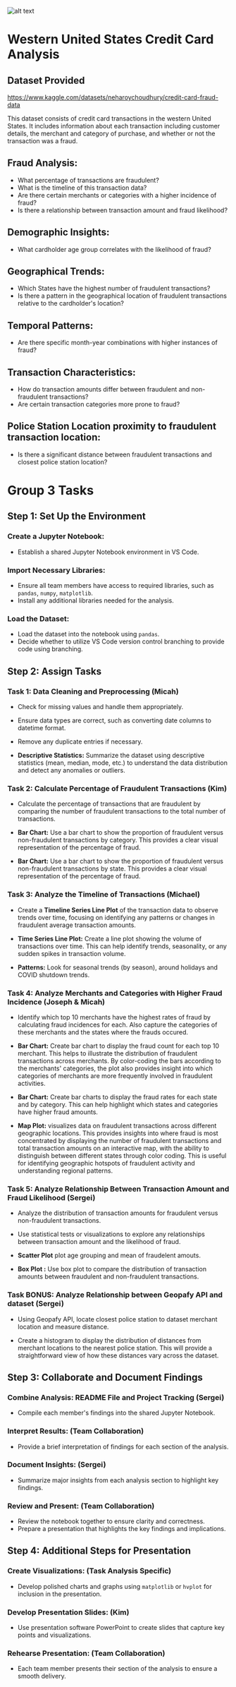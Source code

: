 ![alt text](Credit_Card_Fraud_Analysis-Team3-/Project1_ReadME_graphic.png)

# Western United States Credit Card Analysis

## Dataset Provided

https://www.kaggle.com/datasets/neharoychoudhury/credit-card-fraud-data

This dataset consists of credit card transactions in the western United States. It includes information about each transaction including customer details, the merchant and category of purchase, and whether or not the transaction was a fraud.

## Fraud Analysis:

- What percentage of transactions are fraudulent?
- What is the timeline of this transaction data? 
- Are there certain merchants or categories with a higher incidence of fraud?
- Is there a relationship between transaction amount and fraud likelihood?

## Demographic Insights:

- What cardholder age group correlates with the likelihood of fraud?

## Geographical Trends:

- Which States have the highest number of fraudulent transactions?
- Is there a pattern in the geographical location of fraudulent transactions relative to the cardholder's location?

## Temporal Patterns:

- Are there specific month-year combinations with higher instances of fraud?

## Transaction Characteristics:

- How do transaction amounts differ between fraudulent and non-fraudulent transactions?
- Are certain transaction categories more prone to fraud?

## Police Station Location proximity to fraudulent transaction location:

- Is there a significant distance between fraudulent transactions and closest police station location?

# Group 3 Tasks 

## Step 1: Set Up the Environment

### Create a Jupyter Notebook:

- Establish a shared Jupyter Notebook environment in VS Code. 

### Import Necessary Libraries:

- Ensure all team members have access to required libraries, such as `pandas`, `numpy`, `matplotlib`. 
- Install any additional libraries needed for the analysis.

### Load the Dataset:

- Load the dataset into the notebook using `pandas`.
- Decide whether to utilize VS Code version control branching to provide code using branching. 

## Step 2: Assign Tasks

### Task 1: Data Cleaning and Preprocessing (Micah)

- Check for missing values and handle them appropriately.
- Ensure data types are correct, such as converting date columns to datetime format.
- Remove any duplicate entries if necessary.

- **Descriptive Statistics:** Summarize the dataset using descriptive statistics (mean, median, mode, etc.) to understand the data distribution and detect any anomalies or outliers.

### Task 2: Calculate Percentage of Fraudulent Transactions (Kim)

- Calculate the percentage of transactions that are fraudulent by comparing the number of fraudulent transactions to the total number of transactions.

- **Bar Chart:** Use a bar chart to show the proportion of fraudulent versus non-fraudulent transactions by category. This provides a clear visual representation of the percentage of fraud.

- **Bar Chart:** Use a bar chart to show the proportion of fraudulent versus non-fraudulent transactions by state. This provides a clear visual representation of the percentage of fraud.


### Task 3: Analyze the Timeline of Transactions (Michael)

- Create a **Timeline Series Line Plot** of the transaction data to observe trends over time, focusing on identifying any patterns or changes in fraudulent average transaction amounts. 
  
- **Time Series Line Plot:** Create a line plot showing the volume of transactions over time. This can help identify trends, seasonality, or any sudden spikes in transaction volume.

- **Patterns:** Look for seasonal trends (by season), around holidays and COVID shutdown trends. 

### Task 4: Analyze Merchants and Categories with Higher Fraud Incidence (Joseph & Micah)

- Identify which top 10 merchants have the highest rates of fraud by calculating fraud incidences for each. Also capture the categories of these merchants and the states where the frauds occured.    

- **Bar Chart:** Create bar chart to display the fraud count for each top 10 merchant. This helps to illustrate the distribution of fraudulent transactions across merchants. By color-coding the bars according to the merchants' categories, the plot also provides insight into which categories of merchants are more frequently involved in fraudulent activities. 

- **Bar Chart:** Create bar charts to display the fraud rates for each state and by category. This can help highlight which states and categories have higher fraud amounts.

- **Map Plot:** visualizes data on fraudulent transactions across different geographic locations. This provides insights into where fraud is most concentrated by displaying the number of fraudulent transactions and total transaction amounts on an interactive map, with the ability to distinguish between different states through color coding. This is useful for identifying geographic hotspots of fraudulent activity and understanding regional patterns.


### Task 5: Analyze Relationship Between Transaction Amount and Fraud Likelihood (Sergei)

- Analyze the distribution of transaction amounts for fraudulent versus non-fraudulent transactions.

- Use statistical tests or visualizations to explore any relationships between transaction amount and the likelihood of fraud.

- **Scatter Plot** plot age grouping and mean of fraudelent amouts. 

- **Box Plot :** Use box plot to compare the distribution of transaction amounts between fraudulent and non-fraudulent transactions. 

### Task BONUS: Analyze Relationship between Geopafy API and dataset (Sergei)

- Using Geopafy API, locate closest police station to dataset merchant location and measure distance. 

- Create a histogram to display the distribution of distances from merchant locations to the nearest police station. This will provide a straightforward view of how these distances vary across the dataset.


## Step 3: Collaborate and Document Findings

### Combine Analysis: README File and Project Tracking (Sergei)

- Compile each member's findings into the shared Jupyter Notebook.

### Interpret Results: (Team Collaboration)

- Provide a brief interpretation of findings for each section of the analysis.

### Document Insights: (Sergei)

- Summarize major insights from each analysis section to highlight key findings.

### Review and Present: (Team Collaboration)

- Review the notebook together to ensure clarity and correctness.
- Prepare a presentation that highlights the key findings and implications.

## Step 4: Additional Steps for Presentation

### Create Visualizations: (Task Analysis Specific)

- Develop polished charts and graphs using `matplotlib` or `hvplot` for inclusion in the presentation.

### Develop Presentation Slides: (Kim)

- Use presentation software PowerPoint to create slides that capture key points and visualizations.

### Rehearse Presentation: (Team Collaboration)

- Each team member presents their section of the analysis to ensure a smooth delivery.

